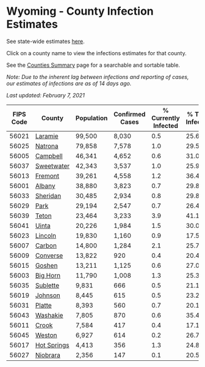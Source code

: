 # Wyoming - County Infection Estimates

See state-wide estimates [here](/infections/us-wy).

Click on a county name to view the infections estimates for that county.

See the [Counties Summary](/infections/summary-counties) page for a searchable and sortable table.

*Note: Due to the inherent lag between infections and reporting of cases, our estimates of infections are as of 14 days ago.*

*Last updated: February 7, 2021*

|   FIPS Code |                     County |   Population |   Confirmed Cases |   % Currently Infected |   % Total Infected |
|-------------|----------------------------|--------------|-------------------|------------------------|--------------------|
|       56021 |         [Laramie](laramie) |       99,500 |             8,030 |                    0.5 |               25.6 |
|       56025 |         [Natrona](natrona) |       79,858 |             7,578 |                    1.0 |               29.5 |
|       56005 |       [Campbell](campbell) |       46,341 |             4,652 |                    0.6 |               31.0 |
|       56037 |   [Sweetwater](sweetwater) |       42,343 |             3,537 |                    1.0 |               25.9 |
|       56013 |         [Fremont](fremont) |       39,261 |             4,558 |                    1.2 |               36.4 |
|       56001 |           [Albany](albany) |       38,880 |             3,823 |                    0.7 |               29.8 |
|       56033 |       [Sheridan](sheridan) |       30,485 |             2,934 |                    0.8 |               29.8 |
|       56029 |               [Park](park) |       29,194 |             2,547 |                    0.7 |               26.4 |
|       56039 |             [Teton](teton) |       23,464 |             3,233 |                    3.9 |               41.1 |
|       56041 |             [Uinta](uinta) |       20,226 |             1,984 |                    1.5 |               30.0 |
|       56023 |         [Lincoln](lincoln) |       19,830 |             1,160 |                    0.9 |               17.5 |
|       56007 |           [Carbon](carbon) |       14,800 |             1,284 |                    2.1 |               25.7 |
|       56009 |       [Converse](converse) |       13,822 |               920 |                    0.4 |               20.4 |
|       56015 |           [Goshen](goshen) |       13,211 |             1,125 |                    0.6 |               27.0 |
|       56003 |       [Big Horn](big-horn) |       11,790 |             1,008 |                    1.3 |               25.3 |
|       56035 |       [Sublette](sublette) |        9,831 |               666 |                    0.5 |               21.1 |
|       56019 |         [Johnson](johnson) |        8,445 |               615 |                    0.5 |               23.2 |
|       56031 |           [Platte](platte) |        8,393 |               560 |                    0.7 |               20.1 |
|       56043 |       [Washakie](washakie) |        7,805 |               870 |                    0.6 |               35.4 |
|       56011 |             [Crook](crook) |        7,584 |               417 |                    0.4 |               17.1 |
|       56045 |           [Weston](weston) |        6,927 |               614 |                    0.2 |               26.7 |
|       56017 | [Hot Springs](hot-springs) |        4,413 |               356 |                    1.3 |               24.8 |
|       56027 |       [Niobrara](niobrara) |        2,356 |               147 |                    0.1 |               20.5 |